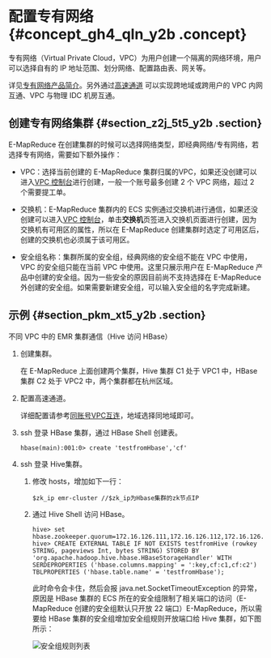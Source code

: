 # 配置专有网络 {#concept_gh4_qln_y2b .concept}

专有网络（Virtual Private Cloud，VPC）为用户创建一个隔离的网络环境，用户可以选择自有的 IP 地址范围、划分网络、配置路由表、网关等。

详见[专有网络产品简介](../../../../../intl.zh-CN/产品简介/什么是专有网络.md#)。另外通过[高速通道](https://www.alibabacloud.com/product/express-connect) 可以实现跨地域或跨用户的 VPC 内网互通、VPC 与物理 IDC 机房互通。

## 创建专有网络集群 {#section_z2j_5t5_y2b .section}

E-MapReduce 在创建集群的时候可以选择网络类型，即经典网络/专有网络，若选择专有网络，需要如下额外操作：

-   VPC：选择当前创建的 E-MapReduce 集群归属的VPC，如果还没创建可以进入[VPC 控制台](https://vpc.console.aliyun.com/#/)进行创建，一般一个账号最多创建 2 个 VPC 网络，超过 2 个需要提工单。

-   交换机：E-MapReduce 集群内的 ECS 实例通过交换机进行通信，如果还没创建可以进入[VPC 控制台](https://vpc.console.aliyun.com/#/)，单击**交换机**页签进入交换机页面进行创建，因为交换机有可用区的属性，所以在 E-MapReduce 创建集群时选定了可用区后，创建的交换机也必须属于该可用区。

-   安全组名称：集群所属的安全组，经典网络的安全组不能在 VPC 中使用，VPC 的安全组只能在当前 VPC 中使用。这里只展示用户在 E-MapReduce 产品中创建的安全组。因为一些安全的原因目前尚不支持选择在 E-MapReduce 外创建的安全组。如果需要新建安全组，可以输入安全组的名字完成新建。


## 示例 {#section_pkm_xt5_y2b .section}

不同 VPC 中的 EMR 集群通信（Hive 访问 HBase）

1.  创建集群。

    在 E-MapReduce 上面创建两个集群，Hive 集群 C1 处于 VPC1 中，HBase 集群 C2 处于 VPC2 中，两个集群都在杭州区域。

2.  配置高速通道。

    详细配置请参考[同账号VPC互连](../../../../../intl.zh-CN/快速入门/同账号VPC互连.md#)，地域选择同地域即可。

3.  ssh 登录 HBase 集群，通过 HBase Shell 创建表。

    ```
    hbase(main):001:0> create 'testfromHbase','cf'
    ```

4.  ssh 登录 Hive集群。
    1.  修改 hosts，增加如下一行：

        ```
        $zk_ip emr-cluster //$zk_ip为Hbase集群的zk节点IP
        ```

    2.  通过 Hive Shell 访问 HBase。

        ```
        hive> set hbase.zookeeper.quorum=172.16.126.111,172.16.126.112,172.16.126.113;
        hive> CREATE EXTERNAL TABLE IF NOT EXISTS testfromHive (rowkey STRING, pageviews Int, bytes STRING) STORED BY 'org.apache.hadoop.hive.hbase.HBaseStorageHandler' WITH SERDEPROPERTIES ('hbase.columns.mapping' = ':key,cf:c1,cf:c2') TBLPROPERTIES ('hbase.table.name' = 'testfromHbase');
        ```

        此时命令会卡住，然后会报 java.net.SocketTimeoutException 的异常，原因是 HBase 集群的 ECS 所在的安全组限制了相关端口的访问（E-MapReduce 创建的安全组默认只开放 22 端口）E-MapReduce，所以需要给 HBase 集群的安全组增加安全组规则开放端口给 Hive 集群，如下图所示：

        ![安全组规则列表](http://static-aliyun-doc.oss-cn-hangzhou.aliyuncs.com/assets/img/17888/155253148210585_zh-CN.png)


